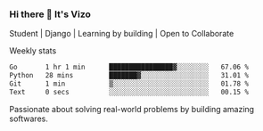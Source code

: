 ### Hi there 👋 It's Vizo

Student | Django | Learning by building | Open to Collaborate

Weekly stats
<!--START_SECTION:waka-->

```txt
Go       1 hr 1 min      ████████████████▓░░░░░░░░   67.06 %
Python   28 mins         ███████▓░░░░░░░░░░░░░░░░░   31.01 %
Git      1 min           ▒░░░░░░░░░░░░░░░░░░░░░░░░   01.78 %
Text     0 secs          ░░░░░░░░░░░░░░░░░░░░░░░░░   00.15 %
```

<!--END_SECTION:waka-->


Passionate about solving real-world problems by building amazing softwares.
